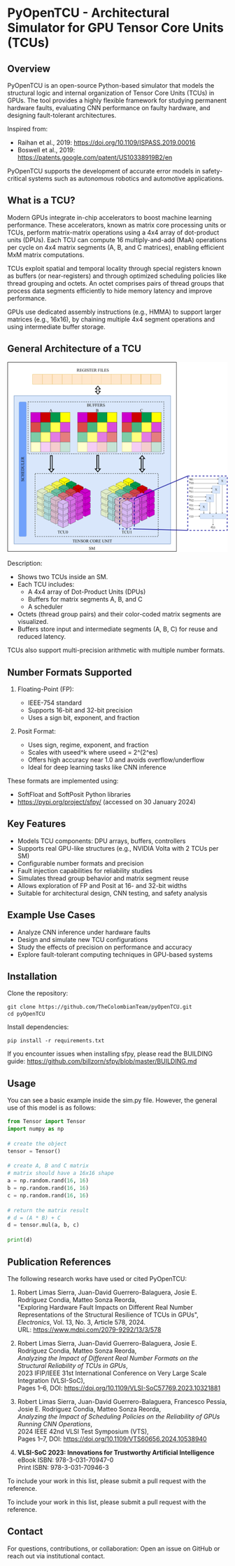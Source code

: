 PyOpenTCU - Architectural Simulator for GPU Tensor Core Units (TCUs)
=====================================================================

Overview
--------
PyOpenTCU is an open-source Python-based simulator that models the structural logic and internal organization of Tensor Core Units (TCUs) in GPUs. The tool provides a highly flexible framework for studying permanent hardware faults, evaluating CNN performance on faulty hardware, and designing fault-tolerant architectures.

Inspired from:
- Raihan et al., 2019: https://doi.org/10.1109/ISPASS.2019.00016
- Boswell et al., 2019: https://patents.google.com/patent/US10338919B2/en

PyOpenTCU supports the development of accurate error models in safety-critical systems such as autonomous robotics and automotive applications.

What is a TCU?
--------------
Modern GPUs integrate in-chip accelerators to boost machine learning performance. These accelerators, known as matrix core processing units or TCUs, perform matrix-matrix operations using a 4x4 array of dot-product units (DPUs). Each TCU can compute 16 multiply-and-add (MaA) operations per cycle on 4x4 matrix segments (A, B, and C matrices), enabling efficient MxM matrix computations.

TCUs exploit spatial and temporal locality through special registers known as buffers (or near-registers) and through optimized scheduling policies like thread grouping and octets. An octet comprises pairs of thread groups that process data segments efficiently to hide memory latency and improve performance.

GPUs use dedicated assembly instructions (e.g., HMMA) to support larger matrices (e.g., 16x16), by chaining multiple 4x4 segment operations and using intermediate buffer storage.

General Architecture of a TCU
------------------------------------

![TCU Architecture](Docs/images/architecture.png)

Description:
- Shows two TCUs inside an SM.
- Each TCU includes:
  * A 4x4 array of Dot-Product Units (DPUs)
  * Buffers for matrix segments A, B, and C
  * A scheduler
- Octets (thread group pairs) and their color-coded matrix segments are visualized.
- Buffers store input and intermediate segments (A, B, C) for reuse and reduced latency.

TCUs also support multi-precision arithmetic with multiple number formats.

Number Formats Supported
------------------------
1. Floating-Point (FP):
   - IEEE-754 standard
   - Supports 16-bit and 32-bit precision
   - Uses a sign bit, exponent, and fraction

2. Posit Format:
   - Uses sign, regime, exponent, and fraction
   - Scales with useed^k where useed = 2^(2^es)
   - Offers high accuracy near 1.0 and avoids overflow/underflow
   - Ideal for deep learning tasks like CNN inference

These formats are implemented using:
- SoftFloat and SoftPosit Python libraries
- https://pypi.org/project/sfpy/ (accessed on 30 January 2024)

Key Features
------------
- Models TCU components: DPU arrays, buffers, controllers
- Supports real GPU-like structures (e.g., NVIDIA Volta with 2 TCUs per SM)
- Configurable number formats and precision
- Fault injection capabilities for reliability studies
- Simulates thread group behavior and matrix segment reuse
- Allows exploration of FP and Posit at 16- and 32-bit widths
- Suitable for architectural design, CNN testing, and safety analysis

Example Use Cases
-----------------
- Analyze CNN inference under hardware faults
- Design and simulate new TCU configurations
- Study the effects of precision on performance and accuracy
- Explore fault-tolerant computing techniques in GPU-based systems

Installation
------------
Clone the repository:

    git clone https://github.com/TheColombianTeam/pyOpenTCU.git
    cd pyOpenTCU

Install dependencies:

    pip install -r requirements.txt

If you encounter issues when installing sfpy, please read the BUILDING guide:
    https://github.com/billzorn/sfpy/blob/master/BUILDING.md


Usage
----------------------

You can see a basic example inside the sim.py file. However, the general use of this model is as follows:

```python
from Tensor import Tensor
import numpy as np

# create the object
tensor = Tensor()

# create A, B and C matrix
# matrix should have a 16x16 shape
a = np.random.rand(16, 16)
b = np.random.rand(16, 16)
c = np.random.rand(16, 16)

# return the matrix result
# d = (A * B) + C
d = tensor.mul(a, b, c)

print(d)
```

Publication References
----------------------

The following research works have used or cited PyOpenTCU:

1. Robert Limas Sierra, Juan-David Guerrero-Balaguera, Josie E. Rodriguez Condia, Matteo Sonza Reorda,  
   "Exploring Hardware Fault Impacts on Different Real Number Representations of the Structural Resilience of TCUs in GPUs",  
   *Electronics*, Vol. 13, No. 3, Article 578, 2024.  
   URL: https://www.mdpi.com/2079-9292/13/3/578

2. Robert Limas Sierra, Juan-David Guerrero-Balaguera, Josie E. Rodriguez Condia, Matteo Sonza Reorda,  
   *Analyzing the Impact of Different Real Number Formats on the Structural Reliability of TCUs in GPUs*,  
   2023 IFIP/IEEE 31st International Conference on Very Large Scale Integration (VLSI-SoC),  
   Pages 1–6, DOI: https://doi.org/10.1109/VLSI-SoC57769.2023.10321881

3. Robert Limas Sierra, Juan-David Guerrero-Balaguera, Francesco Pessia, Josie E. Rodriguez Condia, Matteo Sonza Reorda,  
   *Analyzing the Impact of Scheduling Policies on the Reliability of GPUs Running CNN Operations*,  
   2024 IEEE 42nd VLSI Test Symposium (VTS),  
   Pages 1–7, DOI: https://doi.org/10.1109/VTS60656.2024.10538940

4. **VLSI-SoC 2023: Innovations for Trustworthy Artificial Intelligence**  
   eBook ISBN: 978-3-031-70947-0  
   Print ISBN: 978-3-031-70946-3  
 

To include your work in this list, please submit a pull request with the reference.

To include your work in this list, please submit a pull request with the reference.

Contact
-------
For questions, contributions, or collaboration:
Open an issue on GitHub or reach out via institutional contact.
